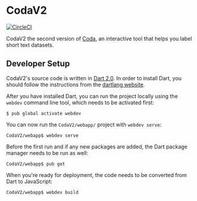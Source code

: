 # CodaV2

[![CircleCI](https://circleci.com/gh/AfricasVoices/CodaV2/tree/master.svg?style=svg)](https://circleci.com/gh/AfricasVoices/CodaV2/tree/master)

CodaV2 the second version of [Coda](https://github.com/AfricasVoices/coda), an interactive tool that helps you label short text datasets.

## Developer Setup

CodaV2's source code is written in [Dart 2.0](https://www.dartlang.org/dart-2). In order to install Dart, you should follow the instructions from the [dartlang website](https://webdev.dartlang.org/guides/get-started#2-install-dart).

After you have installed Dart, you can run the project locally using the `webdev` command line tool, which needs to be activated first:

```
$ pub global activate webdev
```

You can now run the `CodaV2/webapp/` project with `webdev serve`:

```
CodaV2/webapp$ webdev serve
```

Before the first run and if any new packages are added, the Dart package manager needs to be run as well:

```
CodaV2/webapp$ pub get
```

When you're ready for deployment, the code needs to be converted from Dart to JavaScript:

```
CodaV2/webapp$ webdev build
```
